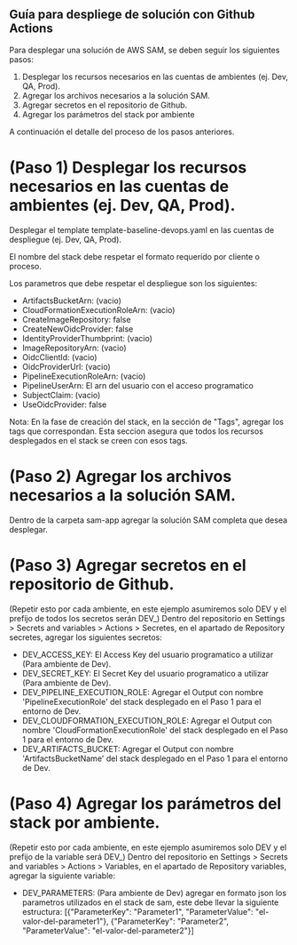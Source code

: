 ## Guía para despliege de solución con Github Actions
Para desplegar una solución de AWS SAM, se deben seguir los siguientes pasos:

1. Desplegar los recursos necesarios en las cuentas de ambientes (ej. Dev, QA, Prod).
2. Agregar los archivos necesarios a la solución SAM.
3. Agregar secretos en el repositorio de Github.
4. Agregar los parámetros del stack por ambiente

A continuación el detalle del proceso de los pasos anteriores.

# (Paso 1) Desplegar los recursos necesarios en las cuentas de ambientes (ej. Dev, QA, Prod).

Desplegar el template template-baseline-devops.yaml en las cuentas de despliegue (ej. Dev, QA, Prod).

El nombre del stack debe respetar el formato requerido por cliente o proceso.

Los parametros que debe respetar el despliegue son los siguientes:

- ArtifactsBucketArn: (vacio)
- CloudFormationExecutionRoleArn: (vacio)
- CreateImageRepository: false
- CreateNewOidcProvider: false
- IdentityProviderThumbprint: (vacio)
- ImageRepositoryArn: (vacio)
- OidcClientId: (vacio)
- OidcProviderUrl: (vacio)
- PipelineExecutionRoleArn: (vacio)
- PipelineUserArn: El arn del usuario con el acceso programatico
- SubjectClaim: (vacio)
- UseOidcProvider: false

Nota: En la fase de creación del stack, en la sección de "Tags", agregar los tags que correspondan. Esta seccion asegura que todos los recursos desplegados en el stack se creen con esos tags.

# (Paso 2) Agregar los archivos necesarios a la solución SAM.

Dentro de la carpeta sam-app agregar la solución SAM completa que desea desplegar.

# (Paso 3) Agregar secretos en el repositorio de Github.

(Repetir esto por cada ambiente, en este ejemplo asumiremos solo DEV y el prefijo de todos los secretos serán DEV_) Dentro del repositorio en Settings > Secrets and variables > Actions > Secretes, en el apartado de Repository secretes, agregar los siguientes secretos:


- DEV_ACCESS_KEY: El Access Key del usuario programatico a utilizar (Para ambiente de Dev).
- DEV_SECRET_KEY: El Secret Key del usuario programatico a utilizar (Para ambiente de Dev).
- DEV_PIPELINE_EXECUTION_ROLE: Agregar el Output con nombre 'PipelineExecutionRole' del stack desplegado en el Paso 1 para el entorno de Dev.
- DEV_CLOUDFORMATION_EXECUTION_ROLE: Agregar el Output con nombre 'CloudFormationExecutionRole' del stack desplegado en el Paso 1 para el entorno de Dev.
- DEV_ARTIFACTS_BUCKET: Agregar el Output con nombre 'ArtifactsBucketName' del stack desplegado en el Paso 1 para el entorno de Dev.

# (Paso 4) Agregar los parámetros del stack por ambiente.

(Repetir esto por cada ambiente, en este ejemplo asumiremos solo DEV y el prefijo de la variable será DEV_) Dentro del repositorio en Settings > Secrets and variables > Actions > Variables, en el apartado de Repository variables, agregar la siguiente variable:

- DEV_PARAMETERS: (Para ambiente de Dev) agregar en formato json los parametros utilizados en el stack de sam, este debe llevar la siguiente estructura:
[{"ParameterKey": "Parameter1", "ParameterValue": "el-valor-del-parameter1"}, {"ParameterKey": "Parameter2", "ParameterValue": "el-valor-del-parameter2"}]